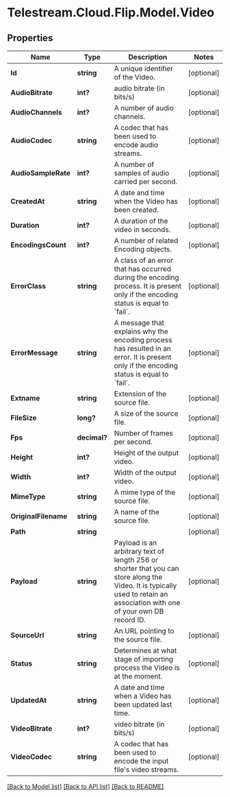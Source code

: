 # Telestream.Cloud.Flip.Model.Video
## Properties

Name | Type | Description | Notes
------------ | ------------- | ------------- | -------------
**Id** | **string** | A unique identifier of the Video. | [optional] 
**AudioBitrate** | **int?** | audio bitrate (in bits/s) | [optional] 
**AudioChannels** | **int?** | A number of audio channels. | [optional] 
**AudioCodec** | **string** | A codec that has been used to encode audio streams. | [optional] 
**AudioSampleRate** | **int?** | A number of samples of audio carried per second. | [optional] 
**CreatedAt** | **string** | A date and time when the Video has been created. | [optional] 
**Duration** | **int?** | A duration of the video in seconds. | [optional] 
**EncodingsCount** | **int?** | A number of related Encoding objects. | [optional] 
**ErrorClass** | **string** | A class of an error that has occurred during the encoding process. It is present only if the encoding status is equal to &#x60;fail&#x60;. | [optional] 
**ErrorMessage** | **string** | A message that explains why the encoding process has resulted in an error. It is present only if the encoding status is equal to &#x60;fail&#x60;. | [optional] 
**Extname** | **string** | Extension of the source file. | [optional] 
**FileSize** | **long?** | A size of the source file. | [optional] 
**Fps** | **decimal?** | Number of frames per second. | [optional] 
**Height** | **int?** | Height of the output video. | [optional] 
**Width** | **int?** | Width of the output video. | [optional] 
**MimeType** | **string** | A mime type of the source file. | [optional] 
**OriginalFilename** | **string** | A name of the source file. | [optional] 
**Path** | **string** |  | [optional] 
**Payload** | **string** | Payload is an arbitrary text of length 256 or shorter that you can store along the Video. It is typically used to retain an association with one of your own DB record ID. | [optional] 
**SourceUrl** | **string** | An URL pointing to the source file. | [optional] 
**Status** | **string** | Determines at what stage of importing process the Video is at the moment. | [optional] 
**UpdatedAt** | **string** | A date and time when a Video has been updated last time. | [optional] 
**VideoBitrate** | **int?** | video bitrate (in bits/s) | [optional] 
**VideoCodec** | **string** | A codec that has been used to encode the input file&#39;s video streams. | [optional] 

[[Back to Model list]](../README.md#documentation-for-models) [[Back to API list]](../README.md#documentation-for-api-endpoints) [[Back to README]](../README.md)

